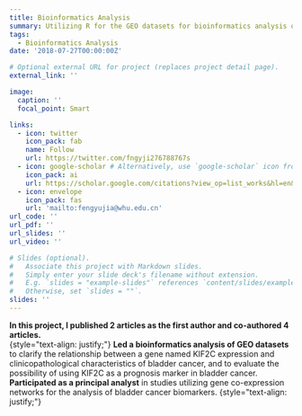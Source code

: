```yaml
---
title: Bioinformatics Analysis
summary: Utilizing R for the GEO datasets for bioinformatics analysis of bladder cancer
tags:
  - Bioinformatics Analysis
date: '2018-07-27T00:00:00Z'

# Optional external URL for project (replaces project detail page).
external_link: ''

image:
  caption: ''
  focal_point: Smart

links:
  - icon: twitter
    icon_pack: fab
    name: Follow
    url: https://twitter.com/fngyji276788767s
  - icon: google-scholar # Alternatively, use `google-scholar` icon from `ai` icon pack
    icon_pack: ai
    url: https://scholar.google.com/citations?view_op=list_works&hl=en&user=rXBaX0YAAAAJ&gmla=AP6z3OZCTstNTTjOK4o_cpHmS60fkZO-VKelMQXFbyeS6ItMH-cOvy5O54Egj0FUK3Kj9XQlXwDYza9MwK6VYCURCYbDkIwgEcSprvFVamQ
  - icon: envelope
    icon_pack: fas
    url: 'mailto:fengyujia@whu.edu.cn'
url_code: ''
url_pdf: ''
url_slides: ''
url_video: ''

# Slides (optional).
#   Associate this project with Markdown slides.
#   Simply enter your slide deck's filename without extension.
#   E.g. `slides = "example-slides"` references `content/slides/example-slides.md`.
#   Otherwise, set `slides = ""`.
slides: ''
---
```

**In this project, I published 2 articles as the first author and co-authored 4 articles.**   
{style="text-align: justify;"}
**Led a bioinformatics analysis of GEO datasets** to clarify the relationship between a gene named KIF2C expression and clinicopathological characteristics of bladder cancer, and to evaluate the possibility of using KIF2C as a prognosis marker in bladder cancer.  
**Participated as a principal analyst** in studies utilizing gene co-expression networks for the analysis of bladder cancer biomarkers. 
{style="text-align: justify;"}